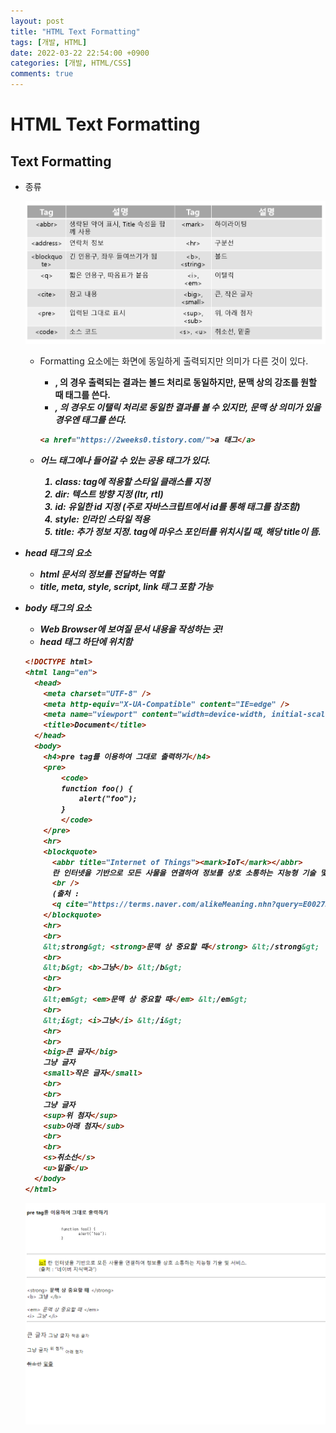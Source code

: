 ```yaml
---
layout: post
title: "HTML Text Formatting"
tags: [개발, HTML]
date: 2022-03-22 22:54:00 +0900
categories: [개발, HTML/CSS]
comments: true
---
```


# HTML Text Formatting

## Text Formatting

- 종류

  ![TextFormatting](/assets/img/posts/html-002/text_formatting.png)

    - Formatting 요소에는 화면에 동일하게 출력되지만 의미가 다른 것이 있다.
        - <b>, <strong> 의 경우 출력되는 결과는 볼드 처리로 동일하지만, 문맥 상의 강조를 원할 때 <strong> 태그를 쓴다.
        - <i>, <em> 의 경우도 이탤릭 처리로 동일한 결과를 볼 수 있지만, 문맥 상 의미가 있을 경우엔 <em> 태그를 쓴다.
        ```html
        <a href="https://2weeks0.tistory.com/">a 태그</a>
        ```

    - 어느 태그에나 들어갈 수 있는 공용 태그가 있다.
        1. class: tag에 적용할 스타일 클래스를 지정
        2. dir: 텍스트 방향 지정 (ltr, rtl)
        3. id: 유일한 id 지정 (주로 자바스크립트에서 id를 통해 태그를 참조함)
        4. style: 인라인 스타일 적용
        5. title: 추가 정보 지정. tag에 마우스 포인터를 위치시킬 때, 해당 title이 뜸.

- head 태그의 요소
    - html 문서의 정보를 전달하는 역할
    - title, meta, style, script, link 태그 포함 가능
- body 태그의 요소
    - Web Browser에 보여질 문서 내용을 작성하는 곳!
    - head 태그 하단에 위치함
    
    ```html
    <!DOCTYPE html>
    <html lang="en">
      <head>
        <meta charset="UTF-8" />
        <meta http-equiv="X-UA-Compatible" content="IE=edge" />
        <meta name="viewport" content="width=device-width, initial-scale=1.0" />
        <title>Document</title>
      </head>
      <body>
        <h4>pre tag를 이용하여 그대로 출력하기</h4>
        <pre>
            <code>
            function foo() {
                alert("foo");
            }
            </code>
        </pre>
        <hr>
        <blockquote>
          <abbr title="Internet of Things"><mark>IoT</mark></abbr>
          란 인터넷을 기반으로 모든 사물을 연결하여 정보를 상호 소통하는 지능형 기술 및 서비스.
          <br />
          (출처 :
          <q cite="https://terms.naver.com/alikeMeaning.nhn?query=E00273180">네이버 지식백과</q>)
        </blockquote>
        <hr>
        <br>
        &lt;strong&gt; <strong>문맥 상 중요할 때</strong> &lt;/strong&gt;
        <br>
        &lt;b&gt; <b>그냥</b> &lt;/b&gt;
        <br>
        <br>
        &lt;em&gt; <em>문맥 상 중요할 때</em> &lt;/em&gt;
        <br>
        &lt;i&gt; <i>그냥</i> &lt;/i&gt;
        <hr>
        <br>
        <big>큰 글자</big>
        그냥 글자
        <small>작은 글자</small>
        <br>
        <br>
        그냥 글자
        <sup>위 첨자</sup>
        <sub>아래 첨자</sub>
        <br>
        <br>
        <s>취소선</s>
        <u>밑줄</u>
      </body>
    </html>
    ```
  ![result](../../assets/img/posts/html-002/result01.png)